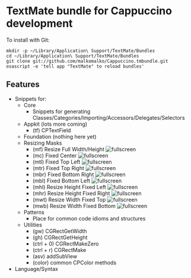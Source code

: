 # TextMate bundle for Cappuccino development

To install with Git:

    mkdir -p ~/Library/Application\ Support/TextMate/Bundles
    cd ~/Library/Application\ Support/TextMate/Bundles
    git clone git://github.com/malkomalko/Cappuccino.tmbundle.git
    osascript -e 'tell app "TextMate" to reload bundles'

## Features

* Snippets for:
  * Core
    * Snippets for generating Classes/Categories/Importing/Accessors/Delegates/Selectors
  * Appkit (lots more coming)
    * (tf) CPTextField
  * Foundation (nothing here yet)
  * Resizing Masks
    * (mf) Resize Full Width/Height ![fullscreen](http://img.skitch.com/20091111-ngysen5mbf3rf5b6hrgnx7rqdd.preview.png)
    * (mc) Fixed Center ![fullscreen](http://img.skitch.com/20091111-k1t8n812m77g99acddb2cui6qb.preview.png)
    * (mtl) Fixed Top Left ![fullscreen](http://img.skitch.com/20091111-es8nfbj8uxkqkm2f2d5grd5dbj.preview.png)
    * (mtr) Fixed Top Right ![fullscreen](http://img.skitch.com/20091111-tupmuncegxijma7eu2f27xqd8k.preview.png)
    * (mbr) Fixed Bottom Right ![fullscreen](http://img.skitch.com/20091111-ne7u4rb9smgah7hxbd8ix2mw1e.preview.png)
    * (mbl) Fixed Bottom Left ![fullscreen](http://img.skitch.com/20091111-bk811p7n8wfp81adnwnpdgm5pk.preview.png)
    * (mhl) Resize Height Fixed Left ![fullscreen](http://img.skitch.com/20091111-xm29km85mp2t442864h51ppqef.preview.png)
    * (mhr) Resize Height Fixed Right ![fullscreen](http://img.skitch.com/20091111-7959c6us75g6ru44fm1ifywu8.preview.png)
    * (mwt) Resize Width Fixed Top ![fullscreen](http://img.skitch.com/20091111-me47cnyw61ck7bj3dpqcxakstn.preview.png)
    * (mwb) Resize Width Fixed Bottom ![fullscreen](http://img.skitch.com/20091111-njpxp63rn75f2gmdeyc9cj48qp.preview.png)
  * Patterns
    * Place for common code idioms and structures
  * Utilities
    * (gw) CGRectGetWidth
    * (gh) CGRectGetHeight
    * (ctrl + 0) CGRectMakeZero
    * (ctrl + r) CGRectMake
    * (asv) addSubView
    * (color) common CPColor methods
* Language/Syntax